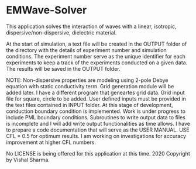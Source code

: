 # EMWave-Solver

This application solves the interaction of waves with a linear, isotropic, dispersive/non-dispersive, dielectric material.

At the start of simulation, a text file will be created in the OUTPUT folder of the directory with the details of experiment number and simulation conditions. The experiment number serve as the unique identifier for each experiments to keep a track of the experiments conducted on a given data. The results will be saved in the OUTPUT folder.

NOTE:
Non-dispersive properties are modeling using 2-pole Debye equation with static conductivity term.
Grid generation module will be added later. I have a different program that geneartes grid data. Grid input file for square, circle to be added.
User defined inputs must be provided in the text files contained in INPUT folder.
At this stage of development, conduction boundary condition is implemented. Work is under progress to include PML boundary conditions.
Subroutines to write output data to files is incomplete and I will add write output functionalities as time allows.
I have to prepare a code documentation that will serve as the USER MANUAL.
USE CFL = 0.5 for optimum results. I am working on investigations for accuracy improvement at higher CFL numbers.


No LICENSE is being offered for this application at this time.
2020 Copyright by Vishal Sharma.

